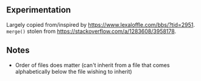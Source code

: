 ## Experimentation
Largely copied from/inspired by https://www.lexaloffle.com/bbs/?tid=2951. `merge()` stolen from https://stackoverflow.com/a/1283608/3958178.

## Notes
- Order of files does matter (can't inherit from a file that comes alphabetically below the file wishing to inherit)
